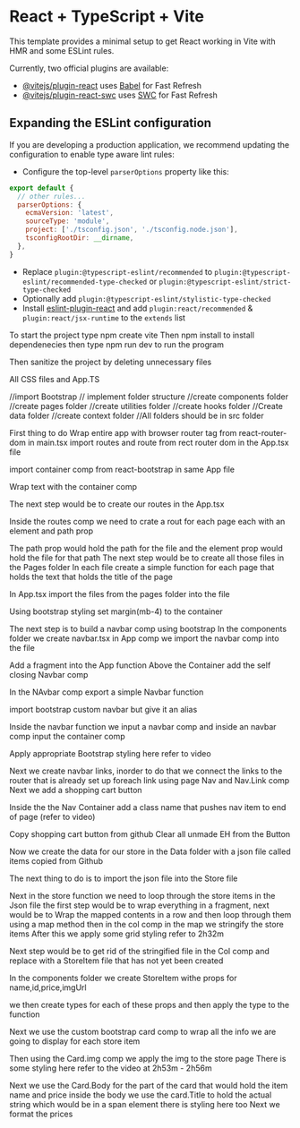 # React + TypeScript + Vite

This template provides a minimal setup to get React working in Vite with HMR and some ESLint rules.

Currently, two official plugins are available:

- [@vitejs/plugin-react](https://github.com/vitejs/vite-plugin-react/blob/main/packages/plugin-react/README.md) uses [Babel](https://babeljs.io/) for Fast Refresh
- [@vitejs/plugin-react-swc](https://github.com/vitejs/vite-plugin-react-swc) uses [SWC](https://swc.rs/) for Fast Refresh

## Expanding the ESLint configuration

If you are developing a production application, we recommend updating the configuration to enable type aware lint rules:

- Configure the top-level `parserOptions` property like this:

```js
export default {
  // other rules...
  parserOptions: {
    ecmaVersion: 'latest',
    sourceType: 'module',
    project: ['./tsconfig.json', './tsconfig.node.json'],
    tsconfigRootDir: __dirname,
  },
}
```

- Replace `plugin:@typescript-eslint/recommended` to `plugin:@typescript-eslint/recommended-type-checked` or `plugin:@typescript-eslint/strict-type-checked`
- Optionally add `plugin:@typescript-eslint/stylistic-type-checked`
- Install [eslint-plugin-react](https://github.com/jsx-eslint/eslint-plugin-react) and add `plugin:react/recommended` & `plugin:react/jsx-runtime` to the `extends` list


To start the project type npm create vite
 Then npm install to install dependenecies 
 then type npm run dev to run the program 

 Then sanitize the project by deleting unnecessary files


 All CSS files and App.TS

 
//import Bootstrap
// implement folder structure
//create components folder
//create pages folder
//create utilities folder
//create hooks folder
//Create data folder
//create context folder
//All folders should be in src folder


First thing to do 
Wrap entire app with browser router tag from react-router-dom in main.tsx
import routes and route from rect router dom in the App.tsx file

import container comp from react-bootstrap in same App file

Wrap text with the container comp

The next step would be to create our routes in the App.tsx 

Inside the routes comp we need to crate a rout for each page each with an element and path prop

The path prop would hold the path for the file and the element prop would hold the file for that path
The next step would be to create all those files in the Pages folder
In each file create a simple function for each page that holds the text that holds the title of the page

In App.tsx import the files from the pages folder into the file

Using bootstrap styling set margin(mb-4) to the container

The next step is to build a navbar comp using bootstrap
In the components folder we create navbar.tsx
in App comp we import the navbar comp into the file


Add a fragment into the App function
 Above the Container add the self closing Navbar comp


 In the NAvbar comp export a simple Navbar function

 import bootstrap custom navbar but give it an alias 

 Inside the navbar function we input a navbar comp and inside an navbar comp input the container comp
 
 Apply appropriate Bootstrap styling here 
 refer to video
 

 Next we create navbar links, inorder to do that  we connect the links to the router that is already set up foreach link using page Nav and Nav.Link comp
 Next we add a shopping cart button

 Inside the the Nav Container add a class name that pushes nav item to end of page
(refer to video)

Copy shopping cart button from github
Clear all unmade EH from the Button 

Now we create the data for our store in the Data folder with a json file called items copied from Github

The next thing to do is to import the json file into the Store file 

Next in the store function
we need to loop through the store items in the Json file the first step would be to wrap everything in a fragment, next would be to Wrap the mapped contents in a row and then loop through them using a map method then in the col comp in the map we stringify the store items
After this we apply some grid styling refer to 2h32m 

Next step would be to get rid of the stringified file in the Col comp and replace with a StoreItem file that has not yet been created 

In the components folder we create StoreItem withe props for name,id,price,imgUrl

we then create types for each of these props and then apply the type to the function


Next we use the custom bootstrap card comp to wrap all the info we are going to display for each store item

Then using the Card.img comp we apply the img to the store page
There is some styling here refer to the video at 
2h53m - 2h56m

Next we use the Card.Body for the part of the card that would hold the item name and price inside the body we use the card.Title to hold the actual string which would be in a span element there is styling here too
Next we format the prices